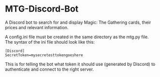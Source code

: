 # MTG-Discord-Bot
A Discord bot to search for and display Magic: The Gathering cards, their prices and relevant information.

A config.ini file must be created in the same directory as the mtg.py file. The syntax of the ini file should look like this:

```
[Discord]
SecretToken=mysecretesttokengoeshere
```

This is for telling the bot what token it should use (generated by Discord) to authenticate and connect to the right server.

